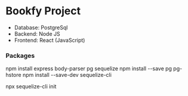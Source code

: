 # Bookfy Project

- Database: PostgreSql
- Backend: Node JS
- Frontend: React (JavaScript)

### Packages

npm install express body-parser pg sequelize
npm install --save pg pg-hstore
npm install --save-dev sequelize-cli



npx sequelize-cli init